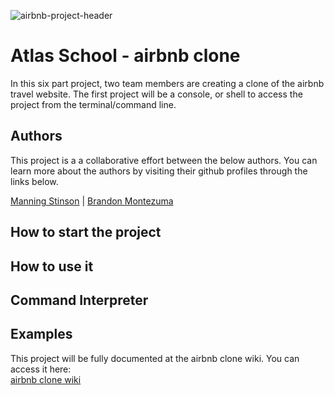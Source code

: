 ![airbnb-project-header](https://github.com/manningstinson/atlas-AirBnB_clone/assets/104523090/d4c252f6-6cf0-462d-8d94-a67bcdbdf4b7)

# Atlas School - airbnb clone
In this six part project, two team members are creating a clone of the airbnb travel website. The first project will be a console, or shell to access the project from the terminal/command line.

## Authors
This project is a a collaborative effort between the below authors. You can learn more about the authors by visiting their github profiles through the links below.<br>

[Manning Stinson](https://github.com/manningstinson) |
[Brandon Montezuma](https://github.com/bmontezuma)

## How to start the project
## How to use it
## Command Interpreter
## Examples

This project will be fully documented at the airbnb clone wiki. You can access it here:<br>
[airbnb clone wiki](https://github.com/manningstinson/atlas-AirBnB_clone/wiki/airbnb-clone-wiki)
